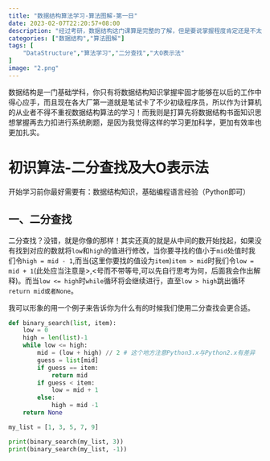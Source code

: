 ```yaml
---
title: "数据结构算法学习-算法图解-第一日"
date: 2023-02-07T22:20:57+08:00
description: "经过考研，数据结构这门课算是完整的了解，但是要说掌握程度肯定还是不太行，只停留在基础阶段（算法思想的理解），并未经常动手实践代码，而这篇文章旨在于帮助我记录平时学习数据结构算法的心得。"
categories: ["数据结构","算法图解"]
tags: [
    "DataStructure","算法学习","二分查找","大O表示法"
]
image: "2.png"
---
```


数据结构是一门基础学科，你只有将数据结构知识掌握牢固才能够在以后的工作中得心应手，而且现在各大厂第一道就是笔试卡了不少初级程序员，所以作为计算机的从业者不得不重视数据结构算法的学习！而我则是打算先将数据结构书面知识思想掌握再去力扣进行系统刷题，是因为我觉得这样的学习更加科学，更加有效率也更加扎实。

<!--more-->

# 初识算法-二分查找及大O表示法

开始学习前你最好需要有：数据结构知识，基础编程语言经验（Python即可）

## 一、二分查找

二分查找？没错，就是你像的那样！其实还真的就是从中间的数开始找起，如果没有找到对应的数就将`low`和`high`的值进行修改，当你要寻找的值小于`mid`处值时我们令`high = mid - 1`,而当(这里你要找的值设为`item`)`item > mid`时我们令`low = mid + 1`(此处应当注意是>,<号而不带等号,可以先自行思考为何，后面我会作出解释)。而当`low <= high`时`while`循环将会继续进行，直至`low > high`跳出循环`return mid或者None`。

我可以形象的用一个例子来告诉你为什么有的时候我们使用二分查找会更合适。

```python
def binary_search(list, item):
    low = 0
    high = len(list)-1
    while low <= high:
        mid = (low + high) // 2 # 这个地方注意Python3.x与Python2.x有差异
        guess = list[mid]
        if guess == item:
            return mid
        if guess < item:
            low = mid + 1
        else:
            high = mid -1
    return None

my_list = [1, 3, 5, 7, 9]

print(binary_search(my_list, 3))
print(binary_search(my_list, -1))
```

